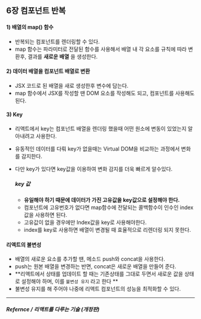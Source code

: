 ## 6장 컴포넌트 반복

#### 1) 배열의 map() 함수

- 반복되는 컴포넌트를 렌더링할 수 있다.
- map 함수는 파라미터로 전달된 함수를 사용해서 배열 내 각 요소를 규칙에 따라 변환후, 결과를 **새로운 배열** 을 생성한다.

#### 2) 데이터 배열을 컴포넌트 배열로 변환

- JSX 코드로 된 배열을 새로 생성한후 변수에 담는다.
- map 함수에서 JSX를 작성할 땐 DOM 요소를 작성해도 되고, 컴포넌트를 사용해도 된다.

#### 3) Key

- 리액트에서 key는 컴포넌트 배열을 렌더링 했을때 어떤 원소에 변동이 있었는지 알아내려고 사용한다.

- 유동적인 데이터를 다뤄 key가 없을때는 Virtual DOM을 비교하는 과정에서 변화를 감지한다.

- 다만 key가 있다면 key값을 이용하여 변화 감지를 더욱 빠르게 알수있다.

  #####  key 값

  - **유일해야 하기 때문에 데이터가 가진 고유값을 key값으로 설정해야 한다.**
  - 컴포넌트에 고유번호가 없다면 map함수에 전달되는 콜백함수이 인수인 index값을 사용하면 된다.
  - 고유값이 없을 경우에만 Index값을 key로 사용해야한다.
  - index를 key로 사용하면 배열이 변경될 때 효율적으로 리렌더링 되지 못한다.



#### 리액트의 불변성

- 배열의 새로운 요소를 추가할 땐, 메소드 push와 concat을 사용한다.
- push는 원본 배열을 변경하는 반면, concat은 새로운 배열을 만들어 준다.
- **리액트에서 상태를 업데이트 할 때는 기존상태를 그대로 두면서 새로운 값을 상태로 설정해야 하며, 이를 `불변성 유지` 라고 한다 **
- 불변성 유지를 해 주어야 나중에 리액트 컴포넌트의 성능을 최적화할 수 있다.



<hr>

##### Refernce /  리액트를 다루는 기술 (개정판)

